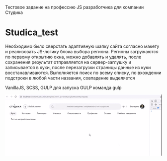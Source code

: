 Тестовое задание на профессию JS разработчика для компании Студика
# Studica_test
Необходимо было сверстать адаптивную шапку сайта согласно макету и реализовать JS-логику блока выбора региона.
Регионы загружаются по первому открытию окна, можно добавлять и удалять, после сохранения результат отправляется на
сервер-заглушку и записывается в куки, после перезагрузки страницы данные из куки восстанавливаются.
Выполняется поиск по всему списку, по вхождении подстроки в любой части названия, совпадение выделяется

VanillaJS, SCSS, GULP
для запуска GULP команда gulp

![desctop](https://raw.githubusercontent.com/Cheglok/Studica_test/main/readme-files/readme-video.gif)
